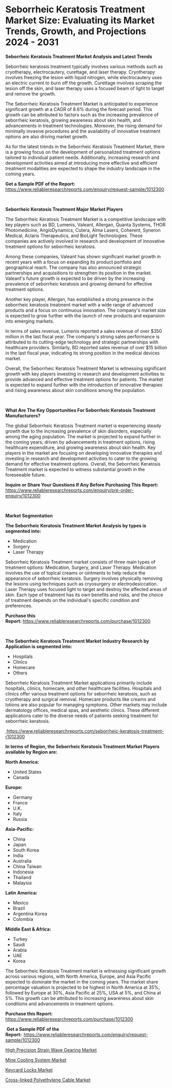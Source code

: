 <p><h1>Seborrheic Keratosis Treatment Market Size: Evaluating its Market Trends, Growth, and Projections 2024 - 2031</h1></p><p><strong>Seborrheic Keratosis Treatment Market Analysis and Latest Trends</strong></p>
<p><p>Seborrheic keratosis treatment typically involves various methods such as cryotherapy, electrocautery, curettage, and laser therapy. Cryotherapy involves freezing the lesion with liquid nitrogen, while electrocautery uses an electric current to burn off the growth. Curettage involves scraping the lesion off the skin, and laser therapy uses a focused beam of light to target and remove the growth.</p><p>The Seborrheic Keratosis Treatment Market is anticipated to experience significant growth at a CAGR of 8.6% during the forecast period. This growth can be attributed to factors such as the increasing prevalence of seborrheic keratosis, growing awareness about skin health, and advancements in treatment technologies. Moreover, the rising demand for minimally invasive procedures and the availability of innovative treatment options are also driving market growth.</p><p>As for the latest trends in the Seborrheic Keratosis Treatment Market, there is a growing focus on the development of personalized treatment options tailored to individual patient needs. Additionally, increasing research and development activities aimed at introducing more effective and efficient treatment modalities are expected to shape the industry landscape in the coming years.</p></p>
<p><strong>Get a Sample PDF of the Report:&nbsp;</strong> <a href="https://www.reliableresearchreports.com/enquiry/request-sample/1012300">https://www.reliableresearchreports.com/enquiry/request-sample/1012300</a></p>
<p>&nbsp;</p>
<p><strong>Seborrheic Keratosis Treatment Major Market Players</strong></p>
<p><p>The Seborrheic Keratosis Treatment Market is a competitive landscape with key players such as BD, Lumenis, Valeant, Allergan, Quanta Systems, THOR Photomedicine, AngioDynamics, Cutera, Alma Lasers, Coherent, Syneron Medical, Aclaris Therapeutics, and BioLight Technologies. These companies are actively involved in research and development of innovative treatment options for seborrheic keratosis.</p><p>Among these companies, Valeant has shown significant market growth in recent years with a focus on expanding its product portfolio and geographical reach. The company has also announced strategic partnerships and acquisitions to strengthen its position in the market. Valeant's future growth is expected to be driven by the increasing prevalence of seborrheic keratosis and growing demand for effective treatment options.</p><p>Another key player, Allergan, has established a strong presence in the seborrheic keratosis treatment market with a wide range of advanced products and a focus on continuous innovation. The company's market size is expected to grow further with the launch of new products and expansion into emerging markets.</p><p>In terms of sales revenue, Lumenis reported a sales revenue of over $350 million in the last fiscal year. The company's strong sales performance is attributed to its cutting-edge technology and strategic partnerships with healthcare providers. Similarly, BD reported sales revenue of over $15 billion in the last fiscal year, indicating its strong position in the medical devices market.</p><p>Overall, the Seborrheic Keratosis Treatment Market is witnessing significant growth with key players investing in research and development activities to provide advanced and effective treatment options for patients. The market is expected to expand further with the introduction of innovative therapies and rising awareness about skin conditions among the population.</p></p>
<p>&nbsp;</p>
<p><strong>What Are The Key Opportunities For Seborrheic Keratosis Treatment Manufacturers?</strong></p>
<p><p>The global Seborrheic Keratosis Treatment market is experiencing steady growth due to the increasing prevalence of skin disorders, especially among the aging population. The market is projected to expand further in the coming years, driven by advancements in treatment options, rising healthcare expenditure, and growing awareness about skin health. Key players in the market are focusing on developing innovative therapies and investing in research and development activities to cater to the growing demand for effective treatment options. Overall, the Seborrheic Keratosis Treatment market is expected to witness substantial growth in the foreseeable future.</p></p>
<p><strong>Inquire or Share Your Questions If Any Before Purchasing This Report:</strong> <a href="https://www.reliableresearchreports.com/enquiry/pre-order-enquiry/1012300">https://www.reliableresearchreports.com/enquiry/pre-order-enquiry/1012300</a></p>
<p>&nbsp;</p>
<p><strong>Market Segmentation</strong></p>
<p><strong>The Seborrheic Keratosis Treatment Market Analysis by types is segmented into:</strong></p>
<p><ul><li>Medication</li><li>Surgery</li><li>Laser Therapy</li></ul></p>
<p><p>Seborrheic Keratosis Treatment market consists of three main types of treatment options: Medication, Surgery, and Laser Therapy. Medication involves the use of topical creams or ointments to help reduce the appearance of seborrheic keratosis. Surgery involves physically removing the lesions using techniques such as cryosurgery or electrodesiccation. Laser Therapy uses focused light to target and destroy the affected areas of skin. Each type of treatment has its own benefits and risks, and the choice of treatment depends on the individual's specific condition and preferences.</p></p>
<p><strong>Purchase this Report:&nbsp;</strong><a href="https://www.reliableresearchreports.com/purchase/1012300">https://www.reliableresearchreports.com/purchase/1012300</a></p>
<p>&nbsp;</p>
<p><strong>The Seborrheic Keratosis Treatment Market Industry Research by Application is segmented into:</strong></p>
<p><ul><li>Hospitals</li><li>Clinics</li><li>Homecare</li><li>Others</li></ul></p>
<p><p>Seborrheic Keratosis Treatment Market applications primarily include hospitals, clinics, homecare, and other healthcare facilities. Hospitals and clinics offer various treatment options for seborrheic keratosis, such as cryotherapy and surgical removal. Homecare products like creams and lotions are also popular for managing symptoms. Other markets may include dermatology offices, medical spas, and aesthetic clinics. These different applications cater to the diverse needs of patients seeking treatment for seborrheic keratosis.</p></p>
<p><a href="https://www.reliableresearchreports.com/seborrheic-keratosis-treatment-r1012300">&nbsp;https://www.reliableresearchreports.com/seborrheic-keratosis-treatment-r1012300</a></p>
<p><strong>In terms of Region, the Seborrheic Keratosis Treatment Market Players available by Region are:</strong></p>
<p>
    <p> <strong> North America: </strong>
        <ul>
            <li>United States</li>
            <li>Canada</li>
        </ul>
        </p> 
    <p> <strong> Europe: </strong>
        <ul>
            <li>Germany</li>
            <li>France</li>
            <li>U.K.</li>
            <li>Italy</li>
            <li>Russia</li>
        </ul>
        </p> 
    <p> <strong> Asia-Pacific: </strong>
        <ul>
            <li>China</li>
            <li>Japan</li>
            <li>South Korea</li>
            <li>India</li>
            <li>Australia</li>
            <li>China Taiwan</li>
            <li>Indonesia</li>
            <li>Thailand</li>
            <li>Malaysia</li>
        </ul>
        </p> 
    <p> <strong> Latin America: </strong>
        <ul>
            <li>Mexico</li>
            <li>Brazil</li>
            <li>Argentina Korea</li>
            <li>Colombia</li>
        </ul>
        </p> 
    <p> <strong> Middle East & Africa: </strong>
        <ul>
            <li>Turkey</li>
            <li>Saudi</li>
            <li>Arabia</li>
            <li>UAE</li>
            <li>Korea</li>
        </ul>
    </p>
    </p>
<p><p>The Seborrheic Keratosis Treatment market is witnessing significant growth across various regions, with North America, Europe, and Asia Pacific expected to dominate the market in the coming years. The market share percentage valuation is projected to be highest in North America at 35%, followed by Europe at 30%, Asia Pacific at 25%, USA at 5%, and China at 5%. This growth can be attributed to increasing awareness about skin conditions and advancements in treatment options.</p></p>
<p><strong>Purchase this Report: </strong><a href="https://www.reliableresearchreports.com/purchase/1012300">https://www.reliableresearchreports.com/purchase/1012300</a></p>
<p>&nbsp;<strong>Get a Sample PDF of the Report:&nbsp;&nbsp;</strong><a href="https://www.reliableresearchreports.com/enquiry/request-sample/1012300">https://www.reliableresearchreports.com/enquiry/request-sample/1012300</a></p>
<p><strong></strong></p>
<p><p><a href="https://github.com/WillieWoodard/Market-Research-Report-List-5/blob/main/high-precision-strain-wave-gearing-market.md">High Precision Strain Wave Gearing Market</a></p><p><a href="https://github.com/mabenkhyari11/Market-Research-Report-List-1/blob/main/mine-cooling-system-market.md">Mine Cooling System Market</a></p><p><a href="https://www.linkedin.com/pulse/keycard-locks-market-growth-outlook-from-2024-2031-projecting-yhvqf?trackingId=Xx4iKmjllzfPE6LllfEXkw%3D%3D">Keycard Locks Market</a></p><p><a href="https://www.linkedin.com/pulse/cross-linked-polyethylene-cable-market-analysis-report-global-r1hcf?trackingId=ERl6Ojqs5amN03cjkGCVgQ%3D%3D">Cross-linked Polyethylene Cable Market</a></p></p>
